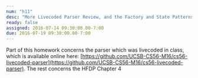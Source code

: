 ```yaml
---
num: "h11"
desc: "More Livecoded Parser Review, and the Factory and State Patterns"
ready: false
assigned: 2016-07-14 09:30:00.00-7:00
due: 2016-07-19 09:30:00.00-7:00
---
```


Part of this homework concerns the parser which was livecoded in class, which is available online here: [https://github.com/UCSB-CS56-M16/cs56-livecoded-parser](https://github.com/UCSB-CS56-M16/cs56-livecoded-parser).
The rest concerns the <span data-hfdp="4">HFDP Chapter 4</span>
